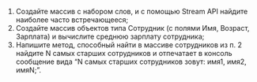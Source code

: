 1. Создайте массив с набором слов, и с помощью Stream API найдите наиболее часто
встречающееся;
2. Создайте массив объектов типа Сотрудник (с полями Имя, Возраст, Зарплата) и вычислите
среднюю зарплату сотрудника;
3. Напишите метод, способный найти в массиве сотрудников из п. 2 найдите N самых старших
сотрудников и отпечатает в консоль сообщение вида “N самых старших сотрудников зовут:
имя1, имя2, имяN;”.
